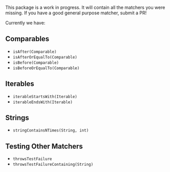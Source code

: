 This package is a work in progress.
It will contain all the matchers you were missing.
If you have a good general purpose matcher, submit a PR!

Currently we have:

## Comparables

- `isAfter(Comparable)`
- `isAfterOrEqualTo(Comparable)`
- `isBefore(Comparable)`
- `isBeforeOrEqualTo(Comparable)`

## Iterables

- `iterableStartsWith(Iterable)`
- `iterableEndsWith(Iterable)`

## Strings

- `stringContainsNTimes(String, int)`

## Testing Other Matchers

- `throwsTestFailure`
- `throwsTestFailureContaining(String)`

